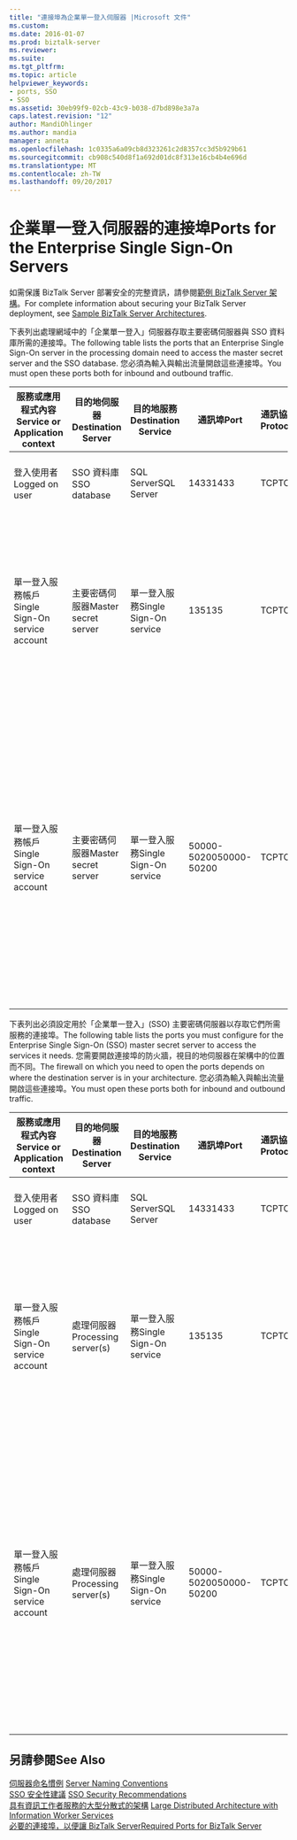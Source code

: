 ```yaml
---
title: "連接埠為企業單一登入伺服器 |Microsoft 文件"
ms.custom: 
ms.date: 2016-01-07
ms.prod: biztalk-server
ms.reviewer: 
ms.suite: 
ms.tgt_pltfrm: 
ms.topic: article
helpviewer_keywords:
- ports, SSO
- SSO
ms.assetid: 30eb99f9-02cb-43c9-b038-d7bd898e3a7a
caps.latest.revision: "12"
author: MandiOhlinger
ms.author: mandia
manager: anneta
ms.openlocfilehash: 1c0335a6a09cb8d323261c2d8357cc3d5b929b61
ms.sourcegitcommit: cb908c540d8f1a692d01dc8f313e16cb4b4e696d
ms.translationtype: MT
ms.contentlocale: zh-TW
ms.lasthandoff: 09/20/2017
---
```

# <a name="ports-for-the-enterprise-single-sign-on-servers"></a><span data-ttu-id="4eeef-102">企業單一登入伺服器的連接埠</span><span class="sxs-lookup"><span data-stu-id="4eeef-102">Ports for the Enterprise Single Sign-On Servers</span></span>
<span data-ttu-id="4eeef-103">如需保護 BizTalk Server 部署安全的完整資訊，請參閱[範例 BizTalk Server 架構](../core/sample-biztalk-server-architectures.md)。</span><span class="sxs-lookup"><span data-stu-id="4eeef-103">For complete information about securing your BizTalk Server deployment, see [Sample BizTalk Server Architectures](../core/sample-biztalk-server-architectures.md).</span></span>  
  
 <span data-ttu-id="4eeef-104">下表列出處理網域中的「企業單一登入」伺服器存取主要密碼伺服器與 SSO 資料庫所需的連接埠。</span><span class="sxs-lookup"><span data-stu-id="4eeef-104">The following table lists the ports that an Enterprise Single Sign-On server in the processing domain need to access the master secret server and the SSO database.</span></span> <span data-ttu-id="4eeef-105">您必須為輸入與輸出流量開啟這些連接埠。</span><span class="sxs-lookup"><span data-stu-id="4eeef-105">You must open these ports both for inbound and outbound traffic.</span></span>  
  
|<span data-ttu-id="4eeef-106">服務或應用程式內容</span><span class="sxs-lookup"><span data-stu-id="4eeef-106">Service or Application context</span></span>|<span data-ttu-id="4eeef-107">目的地伺服器</span><span class="sxs-lookup"><span data-stu-id="4eeef-107">Destination Server</span></span>|<span data-ttu-id="4eeef-108">目的地服務</span><span class="sxs-lookup"><span data-stu-id="4eeef-108">Destination Service</span></span>|<span data-ttu-id="4eeef-109">通訊埠</span><span class="sxs-lookup"><span data-stu-id="4eeef-109">Port</span></span>|<span data-ttu-id="4eeef-110">通訊協定</span><span class="sxs-lookup"><span data-stu-id="4eeef-110">Protocol</span></span>|<span data-ttu-id="4eeef-111">Reason</span><span class="sxs-lookup"><span data-stu-id="4eeef-111">Reason</span></span>|  
|------------------------------------|------------------------|-------------------------|----------|--------------|------------|  
|<span data-ttu-id="4eeef-112">登入使用者</span><span class="sxs-lookup"><span data-stu-id="4eeef-112">Logged on user</span></span>|<span data-ttu-id="4eeef-113">SSO 資料庫</span><span class="sxs-lookup"><span data-stu-id="4eeef-113">SSO database</span></span>|<span data-ttu-id="4eeef-114">SQL Server</span><span class="sxs-lookup"><span data-stu-id="4eeef-114">SQL Server</span></span>|<span data-ttu-id="4eeef-115">1433</span><span class="sxs-lookup"><span data-stu-id="4eeef-115">1433</span></span>|<span data-ttu-id="4eeef-116">TCP</span><span class="sxs-lookup"><span data-stu-id="4eeef-116">TCP</span></span>|<span data-ttu-id="4eeef-117">建立和連線到 SSO 資料庫。</span><span class="sxs-lookup"><span data-stu-id="4eeef-117">To create and connect to the SSO database.</span></span>|  
|<span data-ttu-id="4eeef-118">單一登入服務帳戶</span><span class="sxs-lookup"><span data-stu-id="4eeef-118">Single Sign-On service account</span></span>|<span data-ttu-id="4eeef-119">主要密碼伺服器</span><span class="sxs-lookup"><span data-stu-id="4eeef-119">Master secret server</span></span>|<span data-ttu-id="4eeef-120">單一登入服務</span><span class="sxs-lookup"><span data-stu-id="4eeef-120">Single Sign-On service</span></span>|<span data-ttu-id="4eeef-121">135</span><span class="sxs-lookup"><span data-stu-id="4eeef-121">135</span></span>|<span data-ttu-id="4eeef-122">TCP</span><span class="sxs-lookup"><span data-stu-id="4eeef-122">TCP</span></span>|<span data-ttu-id="4eeef-123">單一登入服務的 SQL Server 交易連線，以擷取主要密碼伺服器的主要密碼</span><span class="sxs-lookup"><span data-stu-id="4eeef-123">Transacted connection to SQL Server for the Single Sign-On service to retrieve the master secret key from the master secret server</span></span>|  
|<span data-ttu-id="4eeef-124">單一登入服務帳戶</span><span class="sxs-lookup"><span data-stu-id="4eeef-124">Single Sign-On service account</span></span>|<span data-ttu-id="4eeef-125">主要密碼伺服器</span><span class="sxs-lookup"><span data-stu-id="4eeef-125">Master secret server</span></span>|<span data-ttu-id="4eeef-126">單一登入服務</span><span class="sxs-lookup"><span data-stu-id="4eeef-126">Single Sign-On service</span></span>|<span data-ttu-id="4eeef-127">50000-50200</span><span class="sxs-lookup"><span data-stu-id="4eeef-127">50000-50200</span></span>|<span data-ttu-id="4eeef-128">TCP</span><span class="sxs-lookup"><span data-stu-id="4eeef-128">TCP</span></span>|<span data-ttu-id="4eeef-129">用來從主要密碼伺服器擷取密碼的次要 RPC 連接埠。</span><span class="sxs-lookup"><span data-stu-id="4eeef-129">Secondary RPC ports used to retrieve the secret key from the master secret server.</span></span> <span data-ttu-id="4eeef-130">**注意：**您可能需要開啟多個次要的 RPC 連接埠，根據您的伺服器負載。</span><span class="sxs-lookup"><span data-stu-id="4eeef-130">**Note:**  You may need to open more secondary RPC ports depending on your server load.</span></span>|  
  
 <span data-ttu-id="4eeef-131">下表列出必須設定用於「企業單一登入」(SSO) 主要密碼伺服器以存取它們所需服務的連接埠。</span><span class="sxs-lookup"><span data-stu-id="4eeef-131">The following table lists the ports you must configure for the Enterprise Single Sign-On (SSO) master secret server to access the services it needs.</span></span> <span data-ttu-id="4eeef-132">您需要開啟連接埠的防火牆，視目的地伺服器在架構中的位置而不同。</span><span class="sxs-lookup"><span data-stu-id="4eeef-132">The firewall on which you need to open the ports depends on where the destination server is in your architecture.</span></span> <span data-ttu-id="4eeef-133">您必須為輸入與輸出流量開啟這些連接埠。</span><span class="sxs-lookup"><span data-stu-id="4eeef-133">You must open these ports both for inbound and outbound traffic.</span></span>  
  
|<span data-ttu-id="4eeef-134">服務或應用程式內容</span><span class="sxs-lookup"><span data-stu-id="4eeef-134">Service or Application context</span></span>|<span data-ttu-id="4eeef-135">目的地伺服器</span><span class="sxs-lookup"><span data-stu-id="4eeef-135">Destination Server</span></span>|<span data-ttu-id="4eeef-136">目的地服務</span><span class="sxs-lookup"><span data-stu-id="4eeef-136">Destination Service</span></span>|<span data-ttu-id="4eeef-137">通訊埠</span><span class="sxs-lookup"><span data-stu-id="4eeef-137">Port</span></span>|<span data-ttu-id="4eeef-138">通訊協定</span><span class="sxs-lookup"><span data-stu-id="4eeef-138">Protocol</span></span>|<span data-ttu-id="4eeef-139">Reason</span><span class="sxs-lookup"><span data-stu-id="4eeef-139">Reason</span></span>|  
|------------------------------------|------------------------|-------------------------|----------|--------------|------------|  
|<span data-ttu-id="4eeef-140">登入使用者</span><span class="sxs-lookup"><span data-stu-id="4eeef-140">Logged on user</span></span>|<span data-ttu-id="4eeef-141">SSO 資料庫</span><span class="sxs-lookup"><span data-stu-id="4eeef-141">SSO database</span></span>|<span data-ttu-id="4eeef-142">SQL Server</span><span class="sxs-lookup"><span data-stu-id="4eeef-142">SQL Server</span></span>|<span data-ttu-id="4eeef-143">1433</span><span class="sxs-lookup"><span data-stu-id="4eeef-143">1433</span></span>|<span data-ttu-id="4eeef-144">TCP</span><span class="sxs-lookup"><span data-stu-id="4eeef-144">TCP</span></span>|<span data-ttu-id="4eeef-145">建立和連線到 SSO 資料庫。</span><span class="sxs-lookup"><span data-stu-id="4eeef-145">To create and connect to the SSO database.</span></span>|  
|<span data-ttu-id="4eeef-146">單一登入服務帳戶</span><span class="sxs-lookup"><span data-stu-id="4eeef-146">Single Sign-On service account</span></span>|<span data-ttu-id="4eeef-147">處理伺服器</span><span class="sxs-lookup"><span data-stu-id="4eeef-147">Processing server(s)</span></span>|<span data-ttu-id="4eeef-148">單一登入服務</span><span class="sxs-lookup"><span data-stu-id="4eeef-148">Single Sign-On service</span></span>|<span data-ttu-id="4eeef-149">135</span><span class="sxs-lookup"><span data-stu-id="4eeef-149">135</span></span>|<span data-ttu-id="4eeef-150">TCP</span><span class="sxs-lookup"><span data-stu-id="4eeef-150">TCP</span></span>|<span data-ttu-id="4eeef-151">單一登入服務的 SQL Server 交易連線，以擷取主要密碼伺服器的主要密碼</span><span class="sxs-lookup"><span data-stu-id="4eeef-151">Transacted connection to SQL Server for the Single Sign-On service to retrieve the master secret key from the master secret server</span></span>|  
|<span data-ttu-id="4eeef-152">單一登入服務帳戶</span><span class="sxs-lookup"><span data-stu-id="4eeef-152">Single Sign-On service account</span></span>|<span data-ttu-id="4eeef-153">處理伺服器</span><span class="sxs-lookup"><span data-stu-id="4eeef-153">Processing server(s)</span></span>|<span data-ttu-id="4eeef-154">單一登入服務</span><span class="sxs-lookup"><span data-stu-id="4eeef-154">Single Sign-On service</span></span>|<span data-ttu-id="4eeef-155">50000-50200</span><span class="sxs-lookup"><span data-stu-id="4eeef-155">50000-50200</span></span>|<span data-ttu-id="4eeef-156">TCP</span><span class="sxs-lookup"><span data-stu-id="4eeef-156">TCP</span></span>|<span data-ttu-id="4eeef-157">用來從主要密碼伺服器擷取密碼的次要 RPC 連接埠。</span><span class="sxs-lookup"><span data-stu-id="4eeef-157">Secondary RPC ports used to retrieve the secret key from the master secret server.</span></span> <span data-ttu-id="4eeef-158">**注意：**您可能需要開啟多個次要的 RPC 連接埠，根據您的伺服器負載。</span><span class="sxs-lookup"><span data-stu-id="4eeef-158">**Note:**  You may need to open more secondary RPC ports depending on your server load.</span></span>|  
  
## <a name="see-also"></a><span data-ttu-id="4eeef-159">另請參閱</span><span class="sxs-lookup"><span data-stu-id="4eeef-159">See Also</span></span>  
 <span data-ttu-id="4eeef-160">[伺服器命名慣例](../core/server-naming-conventions.md) </span><span class="sxs-lookup"><span data-stu-id="4eeef-160">[Server Naming Conventions](../core/server-naming-conventions.md) </span></span>  
 <span data-ttu-id="4eeef-161">[SSO 安全性建議](../core/sso-security-recommendations.md) </span><span class="sxs-lookup"><span data-stu-id="4eeef-161">[SSO Security Recommendations](../core/sso-security-recommendations.md) </span></span>  
 <span data-ttu-id="4eeef-162">[具有資訊工作者服務的大型分散式的架構](../core/large-distributed-architecture-with-information-worker-services.md) </span><span class="sxs-lookup"><span data-stu-id="4eeef-162">[Large Distributed Architecture with Information Worker Services](../core/large-distributed-architecture-with-information-worker-services.md) </span></span>  
 [<span data-ttu-id="4eeef-163">必要的連接埠，以便讓 BizTalk Server</span><span class="sxs-lookup"><span data-stu-id="4eeef-163">Required Ports for BizTalk Server</span></span>](../core/required-ports-for-biztalk-server.md)